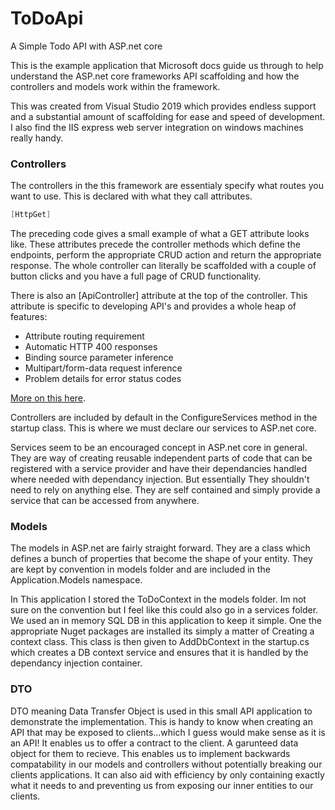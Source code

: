 # ToDoApi
A Simple Todo API with ASP.net core

This is the example application that Microsoft docs guide us through to help understand the ASP.net core frameworks API scaffolding and how the controllers and models work within the framework.

This was created from Visual Studio 2019 which provides endless support and a substantial amount of scaffolding for ease and speed of development. I also find the IIS express web server integration on windows machines really handy.

<h3>Controllers</h3>

The controllers in the this framework are essentialy specify what routes you want to use. This is declared with what they call attributes.

```c#
[HttpGet]
```

The preceding code gives a small example of what a GET attribute looks like. These attributes precede the controller methods which define the endpoints, perform the appropriate CRUD action and return the appropriate response. The whole controller can literally be scaffolded with a couple of button clicks and you have a full page of CRUD functionality.

There is also an [ApiController] attribute at the top of the controller. This attribute is specific to developing API's and provides a whole heap of features:

- Attribute routing requirement
- Automatic HTTP 400 responses
- Binding source parameter inference
- Multipart/form-data request inference
- Problem details for error status codes


[More on this here](https://docs.microsoft.com/en-us/aspnet/core/web-api/?view=aspnetcore-5.0#attribute-routing-requirement).

Controllers are included by default in the ConfigureServices method in the startup class. This is where we must declare our services to ASP.net core.

Services seem to be an encouraged concept in ASP.net core in general. They are way of creating reusable independent parts of code that can be registered with a service provider and have their dependancies handled where needed with dependancy injection. But essentially They shouldn't need to rely on anything else. They are self contained and simply provide a service that can be accessed from anywhere. 

<h3> Models </h3>

The models in ASP.net are fairly straight forward. They are a class which defines a bunch of properties that become the shape of your entity. They are kept by convention in models folder and are included in the Application.Models namespace.

In This application I stored the ToDoContext in the models folder. Im not sure on the convention but I feel like this could also go in a services folder. We used an in memory SQL DB in this application to keep it simple. One the appropriate Nuget packages are installed its simply a matter of Creating a context class. This class is then given to AddDbContext in the startup.cs which creates a DB context service and ensures that it is handled by the dependancy injection container.

<h3> DTO </h3>

DTO meaning Data Transfer Object is used in this small API application to demonstrate the implementation. This is handy to know when creating an API that may be exposed to clients...which I guess would make sense as it is an API! It enables us to offer a contract to the client. A garunteed data object for them to recieve. This enables us to implement backwards compatability in our models and controllers without potentially breaking our clients applications. It can also aid with efficiency by only containing exactly what it needs to and preventing us from exposing our inner entities to our clients.
